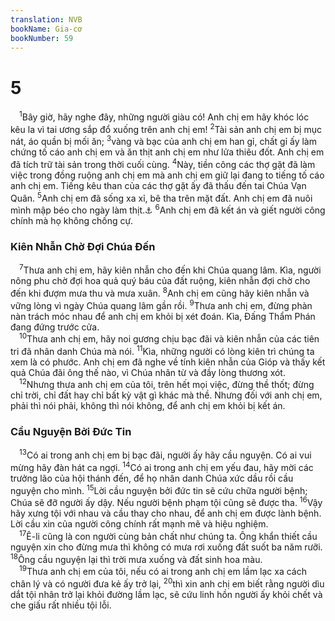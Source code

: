 ```yaml
---
translation: NVB
bookName: Gia-cơ 
bookNumber: 59
---
```


<div class="title"><h1>5</h1></div>
<span class="verse gia_5_1"> <sup>1</sup>Bây giờ, hãy nghe đây, những người giàu có! Anh chị em hãy khóc lóc kêu la vì tai ương sắp đổ xuống trên anh chị em! </span>
<span class="verse gia_5_2"><sup>2</sup>Tài sản anh chị em bị mục nát, áo quần bị mối ăn; </span>
<span class="verse gia_5_3"><sup>3</sup>vàng và bạc của anh chị em han gỉ, chất gỉ ấy làm chứng tố cáo anh chị em và ăn thịt anh chị em như lửa thiêu đốt. Anh chị em đã tích trữ tài sản trong thời cuối cùng. </span>
<span class="verse gia_5_4"><sup>4</sup>Này, tiền công các thợ gặt đã làm việc trong đồng ruộng anh chị em mà anh chị em giữ lại đang to tiếng tố cáo anh chị em. Tiếng kêu than của các thợ gặt ấy đã thấu đến tai Chúa Vạn Quân. </span>
<span class="verse gia_5_5"><sup>5</sup>Anh chị em đã sống xa xỉ, bê tha trên mặt đất. Anh chị em đã nuôi mình mập béo cho ngày làm thịt.<a data-toggle="tooltip" data-placement="bottom" title="Nt: nuôi tấm lòng cho mập">⚓</a></span>
<span class="verse gia_5_6"><sup>6</sup>Anh chị em đã kết án và giết người công chính mà họ không chống cự. <br/></span>
<div class="title"><h3>Kiên Nhẫn Chờ Đợi Chúa Đến </h3></div>
<span class="verse gia_5_7"> <sup>7</sup>Thưa anh chị em, hãy kiên nhẫn cho đến khi Chúa quang lâm. Kìa, người nông phu chờ đợi hoa quả quý báu của đất ruộng, kiên nhẫn đợi chờ cho đến khi đượm mưa thu và mưa xuân. </span>
<span class="verse gia_5_8"><sup>8</sup>Anh chị em cũng hãy kiên nhẫn và vững lòng vì ngày Chúa quang lâm gần rồi. </span>
<span class="verse gia_5_9"><sup>9</sup>Thưa anh chị em, đừng phàn nàn trách móc nhau để anh chị em khỏi bị xét đoán. Kìa, Đấng Thẩm Phán đang đứng trước cửa. <br/></span>
<span class="verse gia_5_10"> <sup>10</sup>Thưa anh chị em, hãy noi gương chịu bạc đãi và kiên nhẫn của các tiên tri đã nhân danh Chúa mà nói. </span>
<span class="verse gia_5_11"><sup>11</sup>Kìa, những người có lòng kiên trì chúng ta xem là có phước. Anh chị em đã nghe về tính kiên nhẫn của Gióp và thấy kết quả Chúa đãi ông thế nào, vì Chúa nhân từ và đầy lòng thương xót. <br/></span>
<span class="verse gia_5_12"> <sup>12</sup>Nhưng thưa anh chị em của tôi, trên hết mọi việc, đừng thề thốt; đừng chỉ trời, chỉ đất hay chỉ bất kỳ vật gì khác mà thề. Nhưng đối với anh chị em, phải thì nói phải, không thì nói không, để anh chị em khỏi bị kết án. <br/></span>
<div class="title"><h3>Cầu Nguyện Bởi Đức Tin </h3></div>
<span class="verse gia_5_13"> <sup>13</sup>Có ai trong anh chị em bị bạc đãi, người ấy hãy cầu nguyện. Có ai vui mừng hãy đàn hát ca ngợi. </span>
<span class="verse gia_5_14"><sup>14</sup>Có ai trong anh chị em yếu đau, hãy mời các trưởng lão của hội thánh đến, để họ nhân danh Chúa xức dầu rồi cầu nguyện cho mình. </span>
<span class="verse gia_5_15"><sup>15</sup>Lời cầu nguyện bởi đức tin sẽ cứu chữa người bệnh; Chúa sẽ đỡ người ấy dậy. Nếu người bệnh phạm tội cũng sẽ được tha. </span>
<span class="verse gia_5_16"><sup>16</sup>Vậy hãy xưng tội với nhau và cầu thay cho nhau, để anh chị em được lành bệnh. Lời cầu xin của người công chính rất mạnh mẽ và hiệu nghiệm. <br/></span>
<span class="verse gia_5_17"> <sup>17</sup>Ê-li cũng là con người cùng bản chất như chúng ta. Ông khẩn thiết cầu nguyện xin cho đừng mưa thì không có mưa rơi xuống đất suốt ba năm rưỡi. </span>
<span class="verse gia_5_18"><sup>18</sup>Ông cầu nguyện lại thì trời mưa xuống và đất sinh hoa màu. <br/></span>
<span class="verse gia_5_19"> <sup>19</sup>Thưa anh chị em của tôi, nếu có ai trong anh chị em lầm lạc xa cách chân lý và có người đưa kẻ ấy trở lại, </span>
<span class="verse gia_5_20"><sup>20</sup>thì xin anh chị em biết rằng người dìu dắt tội nhân trở lại khỏi đường lầm lạc, sẽ cứu linh hồn người ấy khỏi chết và che giấu rất nhiều tội lỗi. <br/></span>
